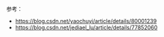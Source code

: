 参考：

- https://blog.csdn.net/yaochuyi/article/details/80001239
- https://blog.csdn.net/jediael_lu/article/details/77852060